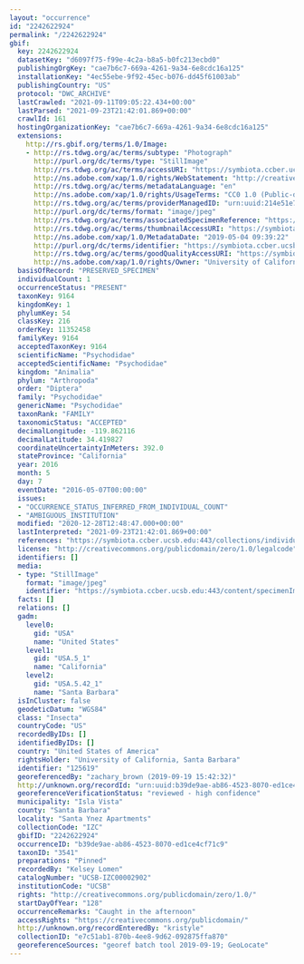 ```yaml
---
layout: "occurrence"
id: "2242622924"
permalink: "/2242622924"
gbif:
  key: 2242622924
  datasetKey: "d6097f75-f99e-4c2a-b8a5-b0fc213ecbd0"
  publishingOrgKey: "cae7b6c7-669a-4261-9a34-6e8cdc16a125"
  installationKey: "4ec55ebe-9f92-45ec-b076-dd45f61003ab"
  publishingCountry: "US"
  protocol: "DWC_ARCHIVE"
  lastCrawled: "2021-09-11T09:05:22.434+00:00"
  lastParsed: "2021-09-23T21:42:01.869+00:00"
  crawlId: 161
  hostingOrganizationKey: "cae7b6c7-669a-4261-9a34-6e8cdc16a125"
  extensions:
    http://rs.gbif.org/terms/1.0/Image:
    - http://rs.tdwg.org/ac/terms/subtype: "Photograph"
      http://purl.org/dc/terms/type: "StillImage"
      http://rs.tdwg.org/ac/terms/accessURI: "https://symbiota.ccber.ucsb.edu:443/content/specimenImages/UCSB_IZC/UCSB-IZC00002/UCSB-IZC00002902_lg.jpg"
      http://ns.adobe.com/xap/1.0/rights/WebStatement: "http://creativecommons.org/publicdomain/zero/1.0/"
      http://rs.tdwg.org/ac/terms/metadataLanguage: "en"
      http://ns.adobe.com/xap/1.0/rights/UsageTerms: "CC0 1.0 (Public-domain)"
      http://rs.tdwg.org/ac/terms/providerManagedID: "urn:uuid:214e51e7-f11b-445d-ae0a-a983b15ffa9d"
      http://purl.org/dc/terms/format: "image/jpeg"
      http://rs.tdwg.org/ac/terms/associatedSpecimenReference: "https://symbiota.ccber.ucsb.edu:443/collections/individual/index.php?occid=125619"
      http://rs.tdwg.org/ac/terms/thumbnailAccessURI: "https://symbiota.ccber.ucsb.edu:443/content/specimenImages/UCSB_IZC/UCSB-IZC00002/UCSB-IZC00002902_tn.jpg"
      http://ns.adobe.com/xap/1.0/MetadataDate: "2019-05-04 09:39:22"
      http://purl.org/dc/terms/identifier: "https://symbiota.ccber.ucsb.edu:443/content/specimenImages/UCSB_IZC/UCSB-IZC00002/UCSB-IZC00002902_lg.jpg"
      http://rs.tdwg.org/ac/terms/goodQualityAccessURI: "https://symbiota.ccber.ucsb.edu:443/content/specimenImages/UCSB_IZC/UCSB-IZC00002/UCSB-IZC00002902.jpg"
      http://ns.adobe.com/xap/1.0/rights/Owner: "University of California, Santa Barbara"
  basisOfRecord: "PRESERVED_SPECIMEN"
  individualCount: 1
  occurrenceStatus: "PRESENT"
  taxonKey: 9164
  kingdomKey: 1
  phylumKey: 54
  classKey: 216
  orderKey: 11352458
  familyKey: 9164
  acceptedTaxonKey: 9164
  scientificName: "Psychodidae"
  acceptedScientificName: "Psychodidae"
  kingdom: "Animalia"
  phylum: "Arthropoda"
  order: "Diptera"
  family: "Psychodidae"
  genericName: "Psychodidae"
  taxonRank: "FAMILY"
  taxonomicStatus: "ACCEPTED"
  decimalLongitude: -119.862116
  decimalLatitude: 34.419827
  coordinateUncertaintyInMeters: 392.0
  stateProvince: "California"
  year: 2016
  month: 5
  day: 7
  eventDate: "2016-05-07T00:00:00"
  issues:
  - "OCCURRENCE_STATUS_INFERRED_FROM_INDIVIDUAL_COUNT"
  - "AMBIGUOUS_INSTITUTION"
  modified: "2020-12-28T12:48:47.000+00:00"
  lastInterpreted: "2021-09-23T21:42:01.869+00:00"
  references: "https://symbiota.ccber.ucsb.edu:443/collections/individual/index.php?occid=125619"
  license: "http://creativecommons.org/publicdomain/zero/1.0/legalcode"
  identifiers: []
  media:
  - type: "StillImage"
    format: "image/jpeg"
    identifier: "https://symbiota.ccber.ucsb.edu:443/content/specimenImages/UCSB_IZC/UCSB-IZC00002/UCSB-IZC00002902_lg.jpg"
  facts: []
  relations: []
  gadm:
    level0:
      gid: "USA"
      name: "United States"
    level1:
      gid: "USA.5_1"
      name: "California"
    level2:
      gid: "USA.5.42_1"
      name: "Santa Barbara"
  isInCluster: false
  geodeticDatum: "WGS84"
  class: "Insecta"
  countryCode: "US"
  recordedByIDs: []
  identifiedByIDs: []
  country: "United States of America"
  rightsHolder: "University of California, Santa Barbara"
  identifier: "125619"
  georeferencedBy: "zachary_brown (2019-09-19 15:42:32)"
  http://unknown.org/recordId: "urn:uuid:b39de9ae-ab86-4523-8070-ed1ce4cf71c9"
  georeferenceVerificationStatus: "reviewed - high confidence"
  municipality: "Isla Vista"
  county: "Santa Barbara"
  locality: "Santa Ynez Apartments"
  collectionCode: "IZC"
  gbifID: "2242622924"
  occurrenceID: "b39de9ae-ab86-4523-8070-ed1ce4cf71c9"
  taxonID: "3541"
  preparations: "Pinned"
  recordedBy: "Kelsey Lomen"
  catalogNumber: "UCSB-IZC00002902"
  institutionCode: "UCSB"
  rights: "http://creativecommons.org/publicdomain/zero/1.0/"
  startDayOfYear: "128"
  occurrenceRemarks: "Caught in the afternoon"
  accessRights: "https://creativecommons.org/publicdomain/"
  http://unknown.org/recordEnteredBy: "kristyle"
  collectionID: "e7c51ab1-870b-4ee8-9d62-092875ffa870"
  georeferenceSources: "georef batch tool 2019-09-19; GeoLocate"
---
```

